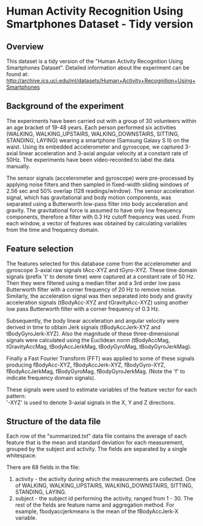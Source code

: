 # Human Activity Recognition Using Smartphones Dataset - Tidy version

## Overview
This dataset is a tidy version of the "Human Activity Recognition Using 
Smartphones Dataset". Detailed information about the experiment can be 
found at:
http://archive.ics.uci.edu/ml/datasets/Human+Activity+Recognition+Using+Smartphones

## Background of the experiment
The experiments have been carried out with a group of 30 volunteers 
within an age bracket of 19-48 years. Each person performed six 
activities (WALKING, WALKING_UPSTAIRS, WALKING_DOWNSTAIRS, SITTING, 
STANDING, LAYING) wearing a smartphone (Samsung Galaxy S II) on the 
waist. Using its embedded accelerometer and gyroscope, we captured 
3-axial linear acceleration and 3-axial angular velocity at a constant
 rate of 50Hz. The experiments have been video-recorded to label the 
 data manually.
 
The sensor signals (accelerometer and gyroscope) were pre-processed by 
applying noise filters and then sampled in fixed-width sliding windows 
of 2.56 sec and 50% overlap (128 readings/window). The sensor 
acceleration signal, which has gravitational and body motion components,
 was separated using a Butterworth low-pass filter into body 
 acceleration and gravity. The gravitational force is assumed to have 
 only low frequency components, therefore a filter with 0.3 Hz cutoff 
 frequency was used. From each window, a vector of features was obtained
 by calculating variables from the time and frequency domain.
 
## Feature selection
The features selected for this database come from the accelerometer and 
gyroscope 3-axial raw signals tAcc-XYZ and tGyro-XYZ. These time domain
 signals (prefix 't' to denote time) were captured at a constant rate of
 50 Hz. Then they were filtered using a median filter and a 3rd order 
 low pass Butterworth filter with a corner frequency of 20 Hz to remove
 noise. Similarly, the acceleration signal was then separated into body 
and gravity acceleration signals (tBodyAcc-XYZ and tGravityAcc-XYZ) 
using another low pass Butterworth filter with a corner frequency of 
0.3 Hz. 

Subsequently, the body linear acceleration and angular velocity were 
derived in time to obtain Jerk signals (tBodyAccJerk-XYZ and 
tBodyGyroJerk-XYZ). Also the magnitude of these three-dimensional 
signals were calculated using the Euclidean norm (tBodyAccMag, 
tGravityAccMag, tBodyAccJerkMag, tBodyGyroMag, tBodyGyroJerkMag). 

Finally a Fast Fourier Transform (FFT) was applied to some of these 
signals producing fBodyAcc-XYZ, fBodyAccJerk-XYZ, fBodyGyro-XYZ, 
fBodyAccJerkMag, fBodyGyroMag, fBodyGyroJerkMag. (Note the 'f' to 
indicate frequency domain signals). 

These signals were used to estimate variables of the feature vector for each pattern:  
'-XYZ' is used to denote 3-axial signals in the X, Y and Z directions.
 
## Structure of the data file
Each row of the "summarized.txt" data file contains the average of each
feature that is the mean and standard deviation for each measurement, 
grouped by the subject and activity. The fields are separated by a 
single whitespace.

There are 68 fields in the file:
1. activity - the activity during which the measurements are collected. One of WALKING, WALKING_UPSTAIRS, WALKING_DOWNSTAIRS, SITTING, STANDING, LAYING.
2. subject - the subject id performing the activity, ranged from 1 - 30.
The rest of the fields are feature name and aggregation method. For example, fbodyaccjerkmeanx is the mean of the fBodyAccJerk-X variable.

